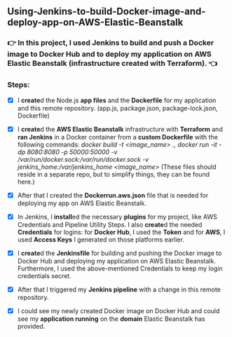 ## Using-Jenkins-to-build-Docker-image-and-deploy-app-on-AWS-Elastic-Beanstalk

### :point_right: **In this project, I used Jenkins to build and push a Docker image to Docker Hub and to deploy my application on AWS Elastic Beanstalk (infrastructure created with Terraform).** :point_left:

### **Steps:**

- [x] I **create**d the Node.js **app files** and the **Dockerfile** for my application and this remote repository. (app.js, package.json, package-lock.json, Dockerfile)
    
- [x] I **create**d the **AWS Elastic Beanstalk** infrastructure with **Terraform** and **ran Jenkins** in a Docker container from a **custom Dockerfile** with the following commands: _docker build -t <image_name> ., docker run -it -dp 8080:8080 -p 50000:50000 -v /var/run/docker.sock:/var/run/docker.sock -v jenkins_home:/var/jenkins_home <image_name>_
(These files should reside in a separate repo, but to simplify things, they can be found here.)

- [x] After that I created the  **Dockerrun.aws.json** file that is needed for deploying my app on AWS Elastic Beanstalk.

- [x] In Jenkins, I **install**ed the necessary **plugins** for my project, like AWS Credentials and Pipeline Utility Steps.
I also **create**d the needed **Credentials** for logins: for **Docker Hub**, I used the **Token** and for **AWS**, I used **Access Keys** I generated on those platforms earlier.

- [x] I **create**d the **Jenkinsfile** for building and pushing the Docker image to Docker Hub and deploying my application on AWS Elastic Beanstalk. Furthermore, I used the above-mentioned Credentials to keep my login credentials secret.

- [x] After that I triggered my **Jenkins pipeline** with a change in this remote repository.
      
- [x] I could see my newly created Docker image on Docker Hub and could see my **application running** on the **domain** Elastic Beanstalk has provided.

